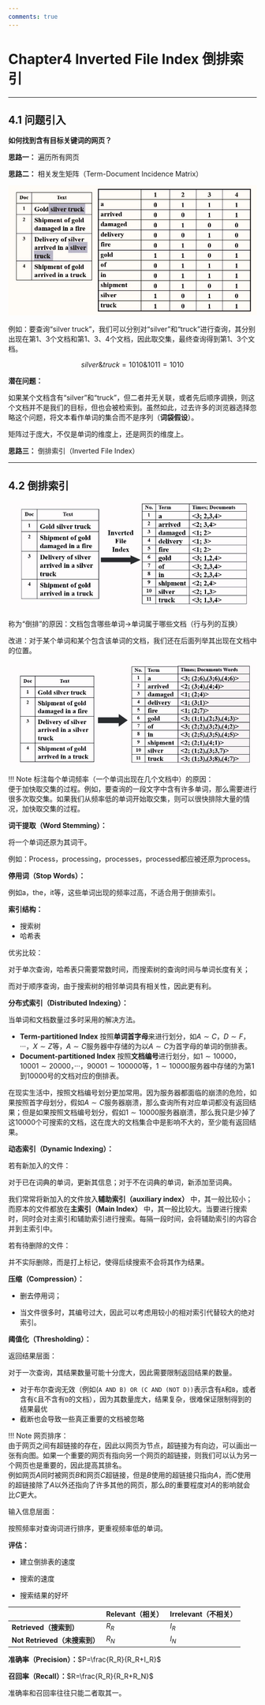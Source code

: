 ```yaml
---
comments: true
---
```


# Chapter4 Inverted File Index 倒排索引

***

## 4.1 问题引入

**如何找到含有目标关键词的网页？**

**思路一：** 遍历所有网页

**思路二：** 相关发生矩阵（Term-Document Incidence Matrix）

![alt text](image/4.1.jpg)

例如：要查询“silver truck”，我们可以分别对“silver”和“truck”进行查询，其分别出现在第1、3个文档和第1、3、4个文档，因此取交集，最终查询得到第1、3个文档。

$$silver\& truck=1010\&1011=1010$$

**潜在问题：**

如果某个文档含有“silver”和“truck”，但二者并无关联，或者先后顺序调换，则这个文档并不是我们的目标，但也会被检索到。虽然如此，过去许多的浏览器选择忽略这个问题，将文本看作单词的集合而不是序列（**词袋假设**）。

矩阵过于庞大，不仅是单词的维度上，还是网页的维度上。

**思路三：** 倒排索引（Inverted File Index）

***

## 4.2 倒排索引

![alt text](image/4.2.jpg)

称为“倒排”的原因：文档包含哪些单词→单词属于哪些文档（行与列的互换）

改进：对于某个单词和某个包含该单词的文档，我们还在后面列举其出现在文档中的位置。

![alt text](image/4.3.jpg)

!!! Note
    标注每个单词频率（一个单词出现在几个文档中）的原因：   
    便于加快取交集的过程。例如，要查询的一段文字中含有许多单词，那么需要进行很多次取交集。如果我们从频率低的单词开始取交集，则可以很快排除大量的情况，加快取交集的过程。

**词干提取（Word Stemming）：**

将一个单词还原为其词干。

例如：Process，processing，processes，processed都应被还原为process。

**停用词（Stop Words）：**

例如a，the，it等，这些单词出现的频率过高，不适合用于倒排索引。

**索引结构：**

* 搜索树
* 哈希表

优劣比较：

对于单次查询，哈希表只需要常数时间，而搜索树的查询时间与单词长度有关； 

而对于顺序查询，由于搜索树的相邻单词具有相关性，因此更有利。 

**分布式索引（Distributed Indexing）：**

当单词和文档数量过多时采用的解决方法。

* **Term-partitioned Index**
  按照**单词首字母**来进行划分，如$A\sim C$，$D\sim F$，···，$X\sim Z$等，$A\sim C$服务器中存储的为以$A\sim C$为首字母的单词的倒排表。
* **Document-partitioned Index**
  按照**文档编号**进行划分，如$1\sim 10000$，$10001\sim 20000$，···，$90001\sim 100000$等，$1\sim 10000$服务器中存储的为第$1$到$10000$号的文档对应的倒排表。

在现实生活中，按照文档编号划分更加常用。因为服务器都面临的崩溃的危险，如果按照首字母划分，假如$A\sim C$服务器崩溃，那么查询所有对应单词都没有返回结果；但是如果按照文档编号划分，假如$1\sim 10000$服务器崩溃，那么我只是少掉了这$10000$个可搜索的文档，这在庞大的文档集合中是影响不大的，至少能有返回结果。

**动态索引（Dynamic Indexing）：**

若有新加入的文件：

对于已在词典的单词，更新其信息；对于不在词典的单词，新添加至词典。

我们常常将新加入的文件放入**辅助索引（auxiliary index）** 中，其一般比较小；而原本的文件都放在**主索引（Main Index）** 中，其一般比较大。当要进行搜索时，同时会对主索引和辅助索引进行搜索。每隔一段时间，会将辅助索引的内容合并到主索引中。

若有待删除的文件：

并不实际删除，而是打上标记，使得后续搜索不会将其作为结果。

**压缩（Compression）：**

* 删去停用词；

* 当文件很多时，其编号过大，因此可以考虑用较小的相对索引代替较大的绝对索引。

**阈值化（Thresholding）：**

返回结果层面：

对于一次查询，其结果数量可能十分庞大，因此需要限制返回结果的数量。

* 对于布尔查询无效（例如(`A AND B) OR (C AND (NOT D))`表示含有`A`和`B`，或者含有`C`且不含有`D`的文档），因为其数量庞大，结果复杂，很难保证限制得到的结果最优
* 截断也会导致一些真正重要的文档被忽略

!!! Note
    网页排序：  
    由于网页之间有超链接的存在，因此以网页为节点，超链接为有向边，可以画出一张有向图。如果一个重要的网页有指向另一个网页的超链接，则我们可以认为另一个网页也是重要的，因此提高其排名。  
    例如网页$A$同时被网页$B$和网页$C$超链接，但是$B$使用的超链接只指向$A$，而$C$使用的超链接除了$A$以外还指向了许多其他的网页，那么$B$的重要程度对$A$的影响就会比$C$更大。

输入信息层面：

按照频率对查询词进行排序，更重视频率低的单词。

**评估：**

* 建立倒排表的速度

* 搜索的速度

* 搜索结果的好坏

$~$|Relevant（相关）|Irrelevant（不相关）
---|---|---
**Retrieved（搜索到）**|$R_R$|$I_R$
**Not Retrieved（未搜索到）**|$R_N$|$I_N$

**准确率（Precision）：**$P=\frac{R_R}{R_R+I_R}$

**召回率（Recall）：**$R=\frac{R_R}{R_R+R_N}$

准确率和召回率往往只能二者取其一。